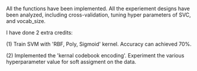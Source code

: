 All the functions have been implemented. 
All the experiement designs have been analyzed, including cross-validation, tuning hyper parameters of SVC, and vocab_size.

I have done 2 extra credits:

(1) Train SVM with 'RBF, Poly, Sigmoid' kernel. Accuracy can achieved 70%.

(2) Implemented the 'kernal codebook encoding'. Experiment the various hyperparameter value for soft assigment on the data.
